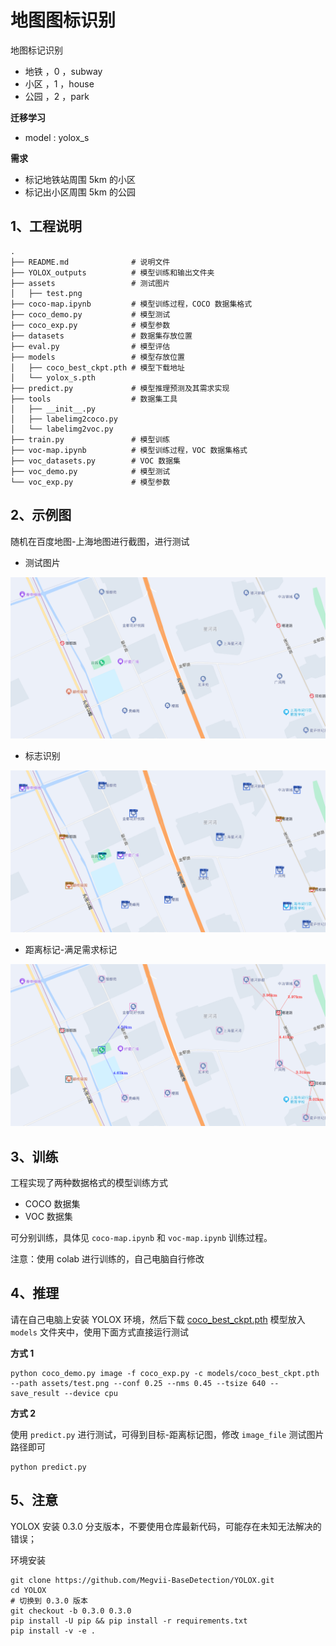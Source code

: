 # 地图图标识别

地图标记识别

- 地铁 ，0 ，subway
- 小区 ，1 ，house
- 公园 ，2 ，park

**迁移学习**

- model : yolox_s

**需求**

- 标记地铁站周围 5km 的小区
- 标记出小区周围 5km 的公园

## 1、工程说明

```
.
├── README.md              # 说明文件
├── YOLOX_outputs          # 模型训练和输出文件夹
├── assets                 # 测试图片
│   ├── test.png
├── coco-map.ipynb         # 模型训练过程，COCO 数据集格式
├── coco_demo.py           # 模型测试
├── coco_exp.py            # 模型参数
├── datasets               # 数据集存放位置
├── eval.py                # 模型评估
├── models                 # 模型存放位置
│   ├── coco_best_ckpt.pth # 模型下载地址
│   └── yolox_s.pth
├── predict.py             # 模型推理预测及其需求实现
├── tools                  # 数据集工具
│   ├── __init__.py
│   ├── labelimg2coco.py
│   └── labelimg2voc.py
├── train.py               # 模型训练
├── voc-map.ipynb          # 模型训练过程，VOC 数据集格式
├── voc_datasets.py        # VOC 数据集
├── voc_demo.py            # 模型测试
└── voc_exp.py             # 模型参数
``` 

## 2、示例图

随机在百度地图-上海地图进行截图，进行测试

- 测试图片

![](https://github.com/LABELNET/yolox-map-demo/blob/main/assets/test.png)

- 标志识别

![](https://github.com/LABELNET/yolox-map-demo/blob/main/assets/test_result.png)

- 距离标记-满足需求标记

![](https://github.com/LABELNET/yolox-map-demo/blob/main/assets/result.png)

## 3、训练

工程实现了两种数据格式的模型训练方式

- COCO 数据集
- VOC 数据集

可分别训练，具体见 `coco-map.ipynb` 和  `voc-map.ipynb` 训练过程。

注意：使用 colab 进行训练的，自己电脑自行修改

## 4、推理

请在自己电脑上安装 YOLOX 环境，然后下载 [coco_best_ckpt.pth](https://drive.google.com/file/d/18OygRLLgU8VYdiaA630Dj-xlEesCeIQL/view?usp=share_link) 模型放入 `models` 文件夹中，使用下面方式直接运行测试

**方式 1**

```
python coco_demo.py image -f coco_exp.py -c models/coco_best_ckpt.pth --path assets/test.png --conf 0.25 --nms 0.45 --tsize 640 --save_result --device cpu
```

**方式 2**

使用 `predict.py` 进行测试，可得到目标-距离标记图，修改 `image_file` 测试图片路径即可

```
python predict.py
```

## 5、注意

YOLOX 安装 0.3.0 分支版本，不要使用仓库最新代码，可能存在未知无法解决的错误；

环境安装

```
git clone https://github.com/Megvii-BaseDetection/YOLOX.git
cd YOLOX
# 切换到 0.3.0 版本
git checkout -b 0.3.0 0.3.0
pip install -U pip && pip install -r requirements.txt
pip install -v -e . 
``` 